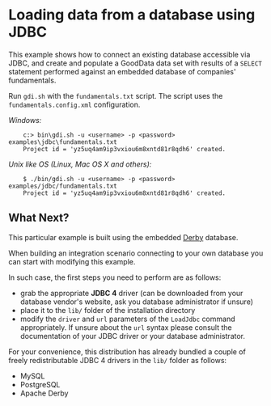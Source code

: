 # Loading data from a database using JDBC

This example shows how to connect an existing database accessible via JDBC, and create and populate a GoodData data set with results of a `SELECT` statement performed against an embedded database of companies' fundamentals.

Run `gdi.sh` with the `fundamentals.txt` script. The script uses the `fundamentals.config.xml` configuration.

_Windows:_

        c:> bin\gdi.sh -u <username> -p <password> examples\jdbc\fundamentals.txt
        Project id = 'yz5uq4am9ip3vxiou6m8xntd81r8qdh6' created.

_Unix like OS (Linux, Mac OS X and others):_

        $ ./bin/gdi.sh -u <username> -p <password> examples/jdbc/fundamentals.txt
        Project id = 'yz5uq4am9ip3vxiou6m8xntd81r8qdh6' created.


## What Next?

This particular example is built using the embedded [Derby](http://db.apache.org/derby/) database.

When building an integration scenario connecting to your own database you can start with modifying this example.

In such case, the first steps you need to perform are as follows:

 - grab the appropriate **JDBC 4** driver (can be downloaded from your database vendor's website, ask you database administrator if unsure)
 - place it to the `lib/` folder of the installation directory
 - modify the `driver` and `url` parameters of the `LoadJdbc` command appropriately. If unsure about the `url` syntax please consult the documentation of your JDBC driver or your database administrator.

For your convenience, this distribution has already bundled a couple of freely redistributable JDBC 4 drivers in the `lib/` folder as follows:

 - MySQL
 - PostgreSQL
 - Apache Derby


